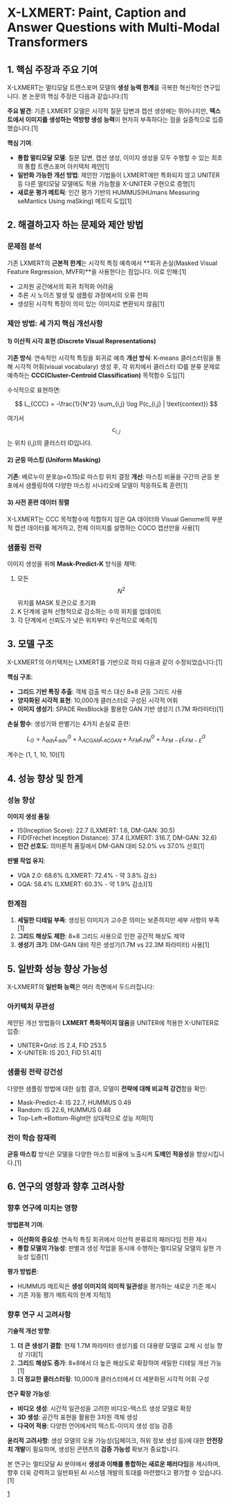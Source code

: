 # X-LXMERT: Paint, Caption and Answer Questions with Multi-Modal Transformers

## 1. 핵심 주장과 주요 기여

X-LXMERT는 멀티모달 트랜스포머 모델의 **생성 능력 한계**를 극복한 혁신적인 연구입니다. 본 논문의 핵심 주장은 다음과 같습니다:[1]

**주요 발견**: 기존 LXMERT 모델은 시각적 질문 답변과 캡션 생성에는 뛰어나지만, **텍스트에서 이미지를 생성하는 역방향 생성 능력**이 현저히 부족하다는 점을 실증적으로 입증했습니다.[1]

**핵심 기여**:
- **통합 멀티모달 모델**: 질문 답변, 캡션 생성, 이미지 생성을 모두 수행할 수 있는 최초의 통합 트랜스포머 아키텍처 제안[1]
- **일반화 가능한 개선 방법**: 제안한 기법들이 LXMERT에만 특화되지 않고 UNITER 등 다른 멀티모달 모델에도 적용 가능함을 X-UNITER 구현으로 증명[1]
- **새로운 평가 메트릭**: 인간 평가 기반의 HUMMUS(HUmans Measuring seMantics Using maSking) 메트릭 도입[1]

## 2. 해결하고자 하는 문제와 제안 방법

### 문제점 분석
기존 LXMERT의 **근본적 한계**는 시각적 특징 예측에서 **회귀 손실(Masked Visual Feature Regression, MVFR)**을 사용한다는 점입니다. 이로 인해:[1]
- 고차원 공간에서의 회귀 최적화 어려움
- 추론 시 노이즈 발생 및 샘플링 과정에서의 오류 전파
- 생성된 시각적 특징이 의미 있는 이미지로 변환되지 않음[1]

### 제안 방법: 세 가지 핵심 개선사항

#### 1) 이산적 시각 표현 (Discrete Visual Representations)
**기존 방식**: 연속적인 시각적 특징을 회귀로 예측
**개선 방식**: K-means 클러스터링을 통해 시각적 어휘(visual vocabulary) 생성 후, 각 위치에서 클러스터 ID를 분류 문제로 예측하는 **CCC(Cluster-Centroid Classification)** 목적함수 도입[1]

수식적으로 표현하면:

$$ L_{CCC} = -\frac{1}{N^2} \sum_{i,j} \log P(c_{i,j} | \text{context}) $$

여기서 $$c_{i,j}$$는 위치 (i,j)의 클러스터 ID입니다.

#### 2) 균등 마스킹 (Uniform Masking)
**기존**: 베르누이 분포(p=0.15)로 마스킹 위치 결정
**개선**: 마스킹 비율을  구간의 균등 분포에서 샘플링하여 다양한 마스킹 시나리오에 모델이 적응하도록 훈련[1]

#### 3) 사전 훈련 데이터 정렬
X-LXMERT는 CCC 목적함수에 적합하지 않은 QA 데이터와 Visual Genome의 부분적 캡션 데이터를 제거하고, 전체 이미지를 설명하는 COCO 캡션만을 사용[1]

### 샘플링 전략
이미지 생성을 위해 **Mask-Predict-K** 방식을 채택:
1. 모든 $$N^2$$ 위치를 MASK 토큰으로 초기화
2. K 단계에 걸쳐 선형적으로 감소하는 수의 위치를 업데이트
3. 각 단계에서 신뢰도가 낮은 위치부터 우선적으로 예측[1]

## 3. 모델 구조

X-LXMERT의 아키텍처는 LXMERT를 기반으로 하되 다음과 같이 수정되었습니다:[1]

**핵심 구조**:
- **그리드 기반 특징 추출**: 객체 검출 박스 대신 8×8 균등 그리드 사용
- **양자화된 시각적 표현**: 10,000개 클러스터로 구성된 시각적 어휘
- **이미지 생성기**: SPADE ResBlock을 활용한 GAN 기반 생성기 (1.7M 파라미터)[1]

**손실 함수**:
생성기와 판별기는 4가지 손실로 훈련:

$$ L_G = \lambda_{adv}L_{adv}^G + \lambda_{ACGAN}L_{ACGAN} + \lambda_{FM}L_{FM}^G + \lambda_{FM-E}L_{FM-E}^G $$

계수는 (1, 1, 10, 10)[1]

## 4. 성능 향상 및 한계

### 성능 향상
**이미지 생성 품질**:
- IS(Inception Score): 22.7 (LXMERT: 1.6, DM-GAN: 30.5)
- FID(Fréchet Inception Distance): 37.4 (LXMERT: 316.7, DM-GAN: 32.6)
- **인간 선호도**: 의미론적 품질에서 DM-GAN 대비 52.0% vs 37.0% 선호[1]

**판별 작업 유지**:
- VQA 2.0: 68.6% (LXMERT: 72.4% - 약 3.8% 감소)
- GQA: 58.4% (LXMERT: 60.3% - 약 1.9% 감소)[1]

### 한계점
1. **세밀한 디테일 부족**: 생성된 이미지가 고수준 의미는 보존하지만 세부 사항이 부족[1]
2. **그리드 해상도 제한**: 8×8 그리드 사용으로 인한 공간적 해상도 제약
3. **생성기 크기**: DM-GAN 대비 작은 생성기(1.7M vs 22.3M 파라미터) 사용[1]

## 5. 일반화 성능 향상 가능성

X-LXMERT의 **일반화 능력**은 여러 측면에서 두드러집니다:

### 아키텍처 무관성
제안된 개선 방법들이 **LXMERT 특화적이지 않음**을 UNITER에 적용한 X-UNITER로 입증:
- UNITER+Grid: IS 2.4, FID 253.5
- X-UNITER: IS 20.1, FID 51.4[1]

### 샘플링 전략 강건성
다양한 샘플링 방법에 대한 실험 결과, 모델이 **전략에 대해 비교적 강건**함을 확인:
- Mask-Predict-4: IS 22.7, HUMMUS 0.49
- Random: IS 22.6, HUMMUS 0.48
- Top-Left→Bottom-Right만 상대적으로 성능 저하[1]

### 전이 학습 잠재력
**균등 마스킹** 방식은 모델을 다양한 마스킹 비율에 노출시켜 **도메인 적응성**을 향상시킵니다.[1]

## 6. 연구의 영향과 향후 고려사항

### 향후 연구에 미치는 영향

**방법론적 기여**:
- **이산화의 중요성**: 연속적 특징 회귀에서 이산적 분류로의 패러다임 전환 제시
- **통합 모델의 가능성**: 판별과 생성 작업을 동시에 수행하는 멀티모달 모델의 실현 가능성 입증[1]

**평가 방법론**:
- HUMMUS 메트릭은 **생성 이미지의 의미적 일관성**을 평가하는 새로운 기준 제시
- 기존 자동 평가 메트릭의 한계 지적[1]

### 향후 연구 시 고려사항

**기술적 개선 방향**:
1. **더 큰 생성기 결합**: 현재 1.7M 파라미터 생성기를 더 대용량 모델로 교체 시 성능 향상 기대[1]
2. **그리드 해상도 증가**: 8×8에서 더 높은 해상도로 확장하여 세밀한 디테일 개선 가능[1]
3. **더 정교한 클러스터링**: 10,000개 클러스터에서 더 세분화된 시각적 어휘 구성

**연구 확장 가능성**:
- **비디오 생성**: 시간적 일관성을 고려한 비디오-텍스트 생성 모델로 확장
- **3D 생성**: 공간적 표현을 활용한 3차원 객체 생성
- **다국어 적용**: 다양한 언어에서의 텍스트-이미지 생성 성능 검증

**윤리적 고려사항**:
생성 모델의 오용 가능성(딥페이크, 허위 정보 생성 등)에 대한 **안전장치 개발**이 필요하며, 생성된 콘텐츠의 **검증 가능성** 확보가 중요합니다.

본 연구는 멀티모달 AI 분야에서 **생성과 이해를 통합하는 새로운 패러다임**을 제시하며, 향후 더욱 강력하고 일반화된 AI 시스템 개발의 토대를 마련했다고 평가할 수 있습니다.[1]

[1](https://ppl-ai-file-upload.s3.amazonaws.com/web/direct-files/attachments/65988149/1c7c433e-b09f-4f91-be32-c92f756544b0/2009.11278v1.pdf)
